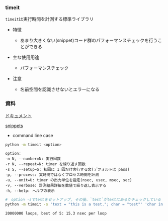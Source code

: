 ### timeit

`timeit`は実行時間を計測する標準ライブラリ

- 特徴

  - あまり大きくない(snippet)コード群のパフォーマンスチェックを行うことができる

- 主な使用用途

  - パフォーマンスチェック

- 注意
  - 名前空間を認識させないとエラーになる

### 資料

[ドキュメント](https://docs.python.org/ja/3.13/library/timeit.html)

[snippets](https://github.com/akagikouzanh/python-snippets-hub/blob/master/snippets/snippets_timeit.py)

- command line case

```bash
python -m timeit <option>
```

```
option:
-n N, --number=N: 実行回数
-r N, --repeat=N: timer を繰り返す回数
-s S, --setup=S: 初回に 1 回だけ実行する文(デフォルトは pass)
-p, --process: 実時間ではなくプロセス時間を計測
-u, --unit=U: timer の出力単位を指定(nsec, usec, msec, sec)
-v, --verbose: 計測結果詳細を数値で繰り返し表示する
-h, --help: ヘルプの表示
```

```bash sample-case
#　option -sでtextをセットアップ, その後、`test`がtextにあるかチェックしている
python -m timeit -s 'text = "this is a test."; char = "test"' 'char in text'

20000000 loops, best of 5: 15.3 nsec per loop
```
